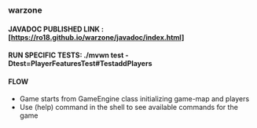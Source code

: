 ### warzone

#### JAVADOC PUBLISHED LINK : [https://ro18.github.io/warzone/javadoc/index.html]

#### RUN SPECIFIC TESTS: ./mvwn test -Dtest=PlayerFeaturesTest#TestaddPlayers

#### FLOW

- Game starts from GameEngine class initializing game-map and players
- Use (help) command in the shell to see available commands for the game
  


